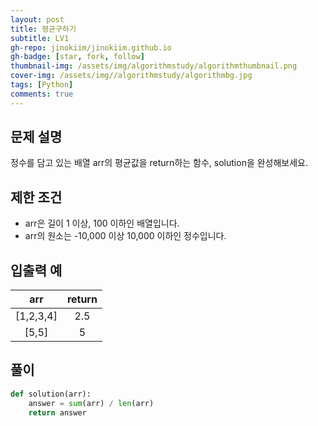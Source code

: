 ```yaml
---
layout: post
title: 평균구하기
subtitle: LV1
gh-repo: jinokiim/jinokiim.github.io
gh-badge: [star, fork, follow]
thumbnail-img: /assets/img/algorithmstudy/algorithmthumbnail.png
cover-img: /assets/img//algorithmstudy/algorithmbg.jpg
tags: [Python]
comments: true
---
```



## 문제 설명
정수를 담고 있는 배열 arr의 평균값을 return하는 함수, solution을 완성해보세요.


## 제한 조건
* arr은 길이 1 이상, 100 이하인 배열입니다.
* arr의 원소는 -10,000 이상 10,000 이하인 정수입니다.

## 입출력 예
|arr|	return|
|:---:|:---:|
|[1,2,3,4]|	2.5|
|[5,5]|	5|

## **풀이**

```python
def solution(arr):
    answer = sum(arr) / len(arr)
    return answer
```

